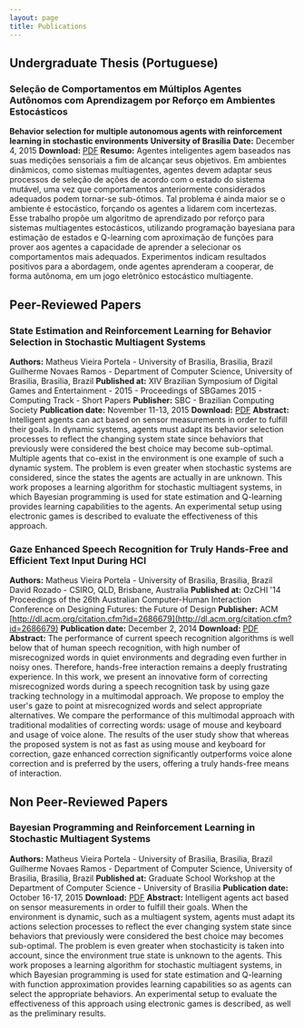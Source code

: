 ```yaml
---
layout: page
title: Publications
---
```

## Undergraduate Thesis (Portuguese)

### Seleção de Comportamentos em Múltiplos Agentes Autônomos com Aprendizagem por Reforço em Ambientes Estocásticos
**Behavior selection for multiple autonomous agents with reinforcement learning in stochastic environments**
**University of Brasília**
**Date:** December 4, 2015
**Download:** [PDF](http://bdm.unb.br/bitstream/10483/15302/1/2015_MatheusVieiraPortela_tcc.pdf)
**Resumo:** Agentes inteligentes agem baseados nas suas medições sensoriais a fim de alcançar seus objetivos. Em ambientes dinâmicos, como sistemas multiagentes, agentes devem adaptar seus processos de seleção de ações de acordo com o estado do sistema mutável, uma vez que comportamentos anteriormente considerados adequados podem tornar-se sub-ótimos. Tal problema é ainda maior se o ambiente é estocástico, forçando os agentes a lidarem com incertezas. Esse trabalho propõe um algoritmo de aprendizado por reforço para sistemas multiagentes estocásticos, utilizando programação bayesiana para estimação de estados e Q-learning com aproximação de funções para prover aos agentes a capacidade de aprender a selecionar os comportamentos mais adequados. Experimentos indicam resultados positivos para a abordagem, onde agentes aprenderam a cooperar, de forma autônoma, em um jogo eletrônico estocástico multiagente.

## Peer-Reviewed Papers

### State Estimation and Reinforcement Learning for Behavior Selection in Stochastic Multiagent Systems
**Authors:**
Matheus Vieira Portela - University of Brasilia, Brasilia, Brazil
Guilherme Novaes Ramos - Department of Computer Science, University of Brasilia, Brasilia, Brazil
**Published at:** XIV Brazilian Symposium of Digital Games and Entertainment - 2015 - Proceedings of SBGames 2015 - Computing Track - Short Papers
**Publisher:** SBC - Brazilian Computing Society
**Publication date:** November 11-13, 2015
**Download:** [PDF](http://www.sbgames.org/sbgames2015/anaispdf/computacao-short/147936.pdf)
**Abstract:** Intelligent agents can act based on sensor measurements in order to fulfill their goals. In dynamic systems, agents must adapt its behavior selection processes to reflect the changing system state since behaviors that previously were considered the best choice may become sub-optimal. Multiple agents that co-exist in the environment is one example of such a dynamic system. The problem is even greater when stochastic systems are considered, since the states the agents are actually in are unknown. This work proposes a learning algorithm for stochastic multiagent systems, in which Bayesian programming is used for state estimation and Q-learning provides learning capabilities to the agents. An experimental setup using electronic games is described to evaluate the effectiveness of this approach.

### Gaze Enhanced Speech Recognition for Truly Hands-Free and Efficient Text Input During HCI
**Authors:**
Matheus Vieira Portela - University of Brasilia, Brasilia, Brazil
David Rozado - CSIRO, QLD, Brisbane, Australia
**Published at:** OzCHI '14 Proceedings of the 26th Australian Computer-Human Interaction Conference on Designing Futures: the Future of Design
**Publisher:** ACM [http://dl.acm.org/citation.cfm?id=2686679](http://dl.acm.org/citation.cfm?id=2686679)
**Publication date:** December 2, 2014
**Download:** [PDF](/assets/files/portela-gaze-enhanced-speech-recognition.pdf)
**Abstract:** The performance of current speech recognition algorithms is well below that of human speech recognition, with high number of misrecognized words in quiet environments and degrading even further in noisy ones. Therefore, hands-free interaction remains a deeply frustrating experience. In this work, we present an innovative form of correcting misrecognized words during a speech recognition task by using gaze tracking technology in a multimodal approach. We propose to employ the user's gaze to point at misrecognized words and select appropriate alternatives. We compare the performance of this multimodal approach with traditional modalities of correcting words: usage of mouse and keyboard and usage of voice alone. The results of the user study show that whereas the proposed system is not as fast as using mouse and keyboard for correction, gaze enhanced correction significantly outperforms voice alone correction and is preferred by the users, offering a truly hands-free means of interaction.

## Non Peer-Reviewed Papers

### Bayesian Programming and Reinforcement Learning in Stochastic Multiagent Systems
**Authors:**
Matheus Vieira Portela - University of Brasilia, Brasilia, Brazil
Guilherme Novaes Ramos - Department of Computer Science, University of Brasilia, Brasilia, Brazil
**Published at:** Graduate School Workshop at the Department of Computer Science - University of Brasilia
**Publication date:** October 16-17, 2015
**Download:** [PDF](/assets/files/wpos-2015.pdf)
**Abstract:** Intelligent agents act based on sensor measurements in order to fulfill their goals. When the environment is dynamic, such as a multiagent system, agents must adapt its actions selection processes to reflect the ever changing system state since behaviors that previously were considered the best choice may becomes sub-optimal. The problem is even greater when stochasticity is taken into account, since the environment true state is unknown to the agents. This work proposes a learning algorithm for stochastic multiagent systems, in which Bayesian programming is used for state estimation and Q-learning with function approximation provides learning capabilities so as agents can select the appropriate behaviors. An experimental setup to evaluate the effectiveness of this approach using electronic games is described, as well as the preliminary results.
